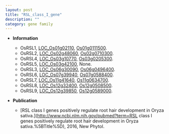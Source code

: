 ```yaml
---
layout: post
title: "RSL_class_I_gene"
description: ""
category: gene family
---
```


* **Information**  
    + OsRSL1, [LOC_Os01g02110](http://rice.plantbiology.msu.edu/cgi-bin/ORF_infopage.cgi?orf=LOC_Os01g02110), [Os01g0111500](http://rapdb.dna.affrc.go.jp/viewer/gbrowse_details/irgsp1?name=Os01g0111500).
    + OsRSL2, [LOC_Os02g48060](http://rice.plantbiology.msu.edu/cgi-bin/ORF_infopage.cgi?orf=LOC_Os02g48060), [Os02g0710300](http://rapdb.dna.affrc.go.jp/viewer/gbrowse_details/irgsp1?name=Os02g0710300).
    + OsRSL4, [LOC_Os03g10770](http://rice.plantbiology.msu.edu/cgi-bin/ORF_infopage.cgi?orf=LOC_Os03g10770), [Os03g0205300](http://rapdb.dna.affrc.go.jp/viewer/gbrowse_details/irgsp1?name=Os03g0205300).
    + OsRSL5, [LOC_Os03g42100](http://rice.plantbiology.msu.edu/cgi-bin/ORF_infopage.cgi?orf=LOC_Os03g42100), None.
    + OsRSL3, [LOC_Os06g30090](http://rice.plantbiology.msu.edu/cgi-bin/ORF_infopage.cgi?orf=LOC_Os06g30090), [Os06g0496400](http://rapdb.dna.affrc.go.jp/viewer/gbrowse_details/irgsp1?name=Os06g0496400).
    + OsRSL6, [LOC_Os07g39940](http://rice.plantbiology.msu.edu/cgi-bin/ORF_infopage.cgi?orf=LOC_Os07g39940), [Os07g0588400](http://rapdb.dna.affrc.go.jp/viewer/gbrowse_details/irgsp1?name=Os07g0588400).
    + OsRSL7, [LOC_Os11g41640](http://rice.plantbiology.msu.edu/cgi-bin/ORF_infopage.cgi?orf=LOC_Os11g41640), [Os11g0634700](http://rapdb.dna.affrc.go.jp/viewer/gbrowse_details/irgsp1?name=Os11g0634700).
    + OsRSL8, [LOC_Os12g32400](http://rice.plantbiology.msu.edu/cgi-bin/ORF_infopage.cgi?orf=LOC_Os12g32400), [Os12g0508500](http://rapdb.dna.affrc.go.jp/viewer/gbrowse_details/irgsp1?name=Os12g0508500).
    + OsRSL9, [LOC_Os12g39850](http://rice.plantbiology.msu.edu/cgi-bin/ORF_infopage.cgi?orf=LOC_Os12g39850), [Os12g0589000](http://rapdb.dna.affrc.go.jp/viewer/gbrowse_details/irgsp1?name=Os12g0589000).

* **Publication**  
    + [RSL class I genes positively regulate root hair development in Oryza sativa.](http://www.ncbi.nlm.nih.gov/pubmed?term=RSL class I genes positively regulate root hair development in Oryza sativa.%5BTitle%5D), 2016, New Phytol.


